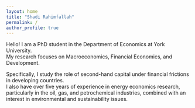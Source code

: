```yaml
---
layout: home
title: "Shadi Rahimfallah"
permalink: /
author_profile: true
---
```


Hello! I am a PhD student in the Department of Economics at York University.  
My research focuses on Macroeconomics, Financial Economics, and Development.  

Specifically, I study the role of second-hand capital under financial frictions in developing countries.  
I also have over five years of experience in energy economics research, particularly in the oil, gas, and petrochemical industries, combined with an interest in environmental and sustainability issues.
